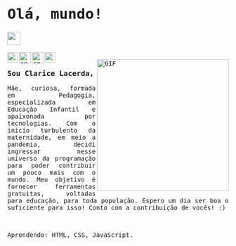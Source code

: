 
### <samp> <h1> Olá, mundo!</h1> </samp> <img src="https://raw.githubusercontent.com/iampavangandhi/iampavangandhi/master/gifs/Hi.gif" width="30px">

<samp>
<a href="https://www.linkedin.com/in/claricemdl/">
   <img align="left" alt="cmdl Linkdein" width="24px" src="https://github.com/piyushP7pravin/piyushP7pravin/blob/master/Linkedin.svg" />
  </a>
  <a href="mailto:claricemdeveza@gmail.com">
    <img align="left" alt="cmdl mail" width="26px" src="https://github.com/piyushP7pravin/piyushP7pravin/blob/master/Gmail.svg" />
  </a>
  <a href="https://twitter.com/clamdl">
    <img align="left" alt="cmdl Twitter" width="26px" src="https://github.com/piyushP7pravin/piyushP7pravin/blob/master/Twitter.svg" />
  </a>
  <a href="https://www.instagram.com/cla.mdl/">
    <img align="left" alt="cmdl Instagram" width="24px" src="https://github.com/piyushP7pravin/piyushP7pravin/blob/master/Instagram.svg" />
  </a>
<br />
<img align="right" alt="GIF" width="300px" src="https://media.giphy.com/media/xUOxf9lJKcBDrE6qmk/giphy.gif" />

### Sou Clarice Lacerda,
<p align="justify">
Mãe, curiosa, formada em Pedagogia, especializada em Educação Infantil e apaixonada por tecnologias. 
Com o início turbulento da maternidade, em meio a pandemia, decidi ingressar nesse universo da programação para poder contribuir um pouco mais com o mundo. Meu objetivo é fornecer ferramentas gratuitas, voltadas para educação, para toda população. Espero um dia ser boa o suficiente para isso! Conto com a contribuição de vocês! :) </p>
<br/>
<br/>
Aprendendo: HTML, CSS, JavaScript.
</samp>
